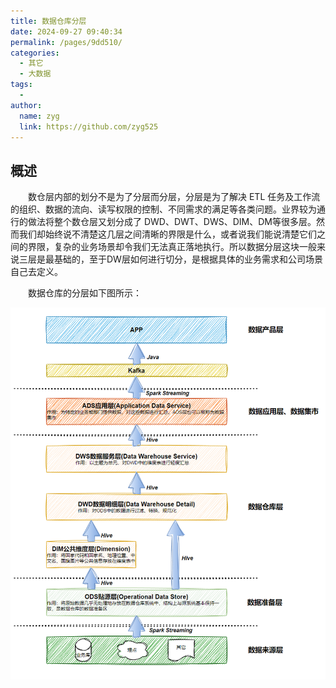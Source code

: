 ```yaml
---
title: 数据仓库分层
date: 2024-09-27 09:40:34
permalink: /pages/9dd510/
categories:
  - 其它
  - 大数据
tags:
  - 
author: 
  name: zyg
  link: https://github.com/zyg525
---
```




## 概述

　　数仓层内部的划分不是为了分层而分层，分层是为了解决 ETL 任务及工作流的组织、数据的流向、读写权限的控制、不同需求的满足等各类问题。业界较为通行的做法将整个数仓层又划分成了 DWD、DWT、DWS、DIM、DM等很多层。然而我们却始终说不清楚这几层之间清晰的界限是什么，或者说我们能说清楚它们之间的界限，复杂的业务场景却令我们无法真正落地执行。所以数据分层这块一般来说三层是最基础的，至于DW层如何进行切分，是根据具体的业务需求和公司场景自己去定义。

　　数据仓库的分层如下图所示：

<img src="./img/image-20240930094905836-1727660950885-1.png" alt="image-20240930094905836" style="zoom:80%;" />
